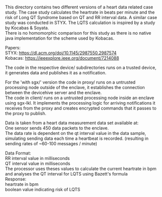 This directory contains two different versions of a heart data related case study. 
The case study calculates the heartrate in beats per minute and the risk of Long QT Syndrome based on QT and RR interval data. 
A similar case study was conducted in STYX. The LQTS calculation is inspired by a study by Kocabas & Soyata.   
There is no homomorphic comparison for this study as there is no native java implementation for the scheme used by Kobacas.  

Papers:   
STYX: https://dl.acm.org/doi/10.1145/2987550.2987574  
Kobacas: https://ieeexplore.ieee.org/document/7214088  

The code in  the respective device/ subdirectories runs on a trusted device, it generates data and publishes it as a notification.    

For the 'with sgx/' version the code in proxy/ runs on a untrusted processing node outside of the enclave, it establishes the connection between the devicehive server and the enclave.  
The code in client/ runs on a untrusted processing node inside an enclave using sgx-lkl. It implements the processing logic for arriving notifications it receives from the proxy and creates encrypted commands that it passes to the proxy to publish.   

Data is taken from a heart data measurement data set available at:      
One sensor sends 450 data packets to the enclave.     
The data rate is dependent on the qt interval value in the data sample, simulating sending data each time a heartbeat is recorded. (resulting in sending rates of ~60-100 messages / minute)    

Data Format:    
	RR interval value in milliseconds     
	QT interval value in milliseconds  
The processor uses theses values to calculate the current heartrate in bpm and analyses the QT interval for LQTS using Bazett's formula  
Response:    
	heartrate in bpm    
	boolean value indicating risk of LQTS   

